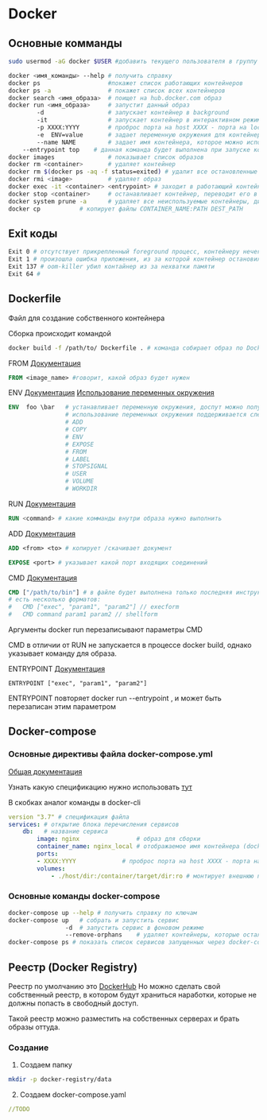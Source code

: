 # Docker

## Основные комманды

 ```bash
sudo usermod -aG docker $USER #добавить текущего пользователя в группу docker
 ```

```bash
docker <имя_команды> --help # получить справку
docker ps 					#покажет список работающих контейнеров
docker ps -a 				# покажет список всех контейнеров
docker search <имя_образа> 	# поищет на hub.docker.com образ
docker run <имя_образа> 	# запустит данный образ
		-d 					# запускает контейнер в background
		-it					# запускает контейнер в интерактивном режиме, но нужно указать ENTRYPOINT данного контейнера, например /bin/sh
		-p XXXX:YYYY		# проброс порта на host XXXX - порта на localhost YYYY - порт контейнера
		-e	ENV=value   	# задает переменную окружения для контейнера
		--name NAME			# задает имя контейнера, которое можно использовать вместо хэша
	--entrypoint top 	# данная команда будет выполнена при запуске контейнера
docker images 				# показывает список образов
docker rm <container>  		# удаляет контейнер
docker rm $(docker ps -aq -f status=exited) # удалит все остановленные контейнеры
docker rmi <image>			# удаляет образ
docker exec -it <container> <entrypoint> # заходит в работающий контейнер и запускает entrypoint
docker stop <container> 	# останавливает контейнер, переводит его в status=exited
docker system prune -a 		# удаляет все неиспользуемые контейнеры, директории, сети и образы
docker cp 			# копирует файлы CONTAINER_NAME:PATH DEST_PATH
```

## Exit коды

```bash
Exit 0 # отсутствует прикрепленный foreground процесс, контейнеру нечего делать
Exit 1 # произошла ошибка приложения, из за которой контейнер остановился (нужно смотреть внутрь контейнера)
Exit 137 # oom-killer убил контайнер из за нехватки памяти
Exit 64 #
```



## Dockerfile

Файл для создание собственного контейнера

Сборка происходит командой

```bash
docker build -f /path/to/ Dockerfile . # команда собирает образ по Dockerfile из указанной директории 
```



FROM  [Документация](https://docs.docker.com/engine/reference/builder/#from)

```dockerfile
FROM <image_name> #говорит, какой образ будет нужен
```
ENV  [Документация](https://docs.docker.com/engine/reference/builder/#environment-replacement) [Использование переменных окружения](https://docs.docker.com/engine/reference/builder/#env)

```dockerfile
ENV  foo \bar	# устанавливает переменную окружения, доспут можно получить - ${foo},
				# использование переменных окружения поддерживается следующими инструкциями: 
                # ADD
                # COPY
                # ENV
                # EXPOSE
                # FROM
                # LABEL
                # STOPSIGNAL
                # USER
                # VOLUME
                # WORKDIR
```
RUN [Документация](https://docs.docker.com/engine/reference/builder/#run)
```dockerfile
RUN <command> # какие комманды внутри образа нужно выполнить
```

ADD [Документация](https://docs.docker.com/engine/reference/builder/#add)

 ```dockerfile
ADD <from> <to> # копирует /скачивает документ 
 ```
```dockerfile
EXPOSE <port> # указывает какой порт входящих соединений
```

CMD [Документация](#https://docs.docker.com/engine/reference/builder/#cmd)

```DOckerfile
CMD ["/path/to/bin"] # в файле будет выполнена только последняя инструкция CMD
# есть несколько форматов: 
#	CMD ["exec", "param1", "param2"] // execform
#	CMD command param1 param2 // shellform
```

Аргументы docker run перезаписывают параметры CMD

CMD  в отличии от RUN не запускается в процессе docker build, однако указывает команду для образа.

ENTRYPOINT [Документация](#https://docs.docker.com/engine/reference/builder/#entrypoint)

```docker
ENTRYPOINT ["exec", "param1", "param2"]
```

ENTRYPOINT повторяет docker run --entrypoint , и может быть перезаписан этим параметром

## Docker-compose

### Основные директивы файла docker-compose.yml

[Общая документация](https://docs.docker.com/compose/compose-file/#service-configuration-reference)

Узнать какую спецификацию нужно использовать [тут](https://docs.docker.com/compose/compose-file/)

В скобках аналог команды в docker-cli

```yaml
version "3.7" # спецификация файла
services: # открытие блока перечисления сервисов
	db:	  # название сервиса
		image: nginx				# образ для сборки
		container_name: nginx_local # отображаемое имя контейнера (docker run --name nginx_local)
		ports:
		- XXXX:YYYY				# проброс порта на host XXXX - порта на localhost YYYY - порт контейнера (docker run -p XXXX:YYYY)
		volumes:
			- ./host/dir:/container/target/dir:ro # монтирует внешнюю папку/файл и устанавливает режим :ro - read-only :rw - read-write
```



### Основные команды docker-compose

```bash
docker-compose up --help # получить справку по ключам
docker-compose up 	# собрать и запустить сервис
				-d 	# запустить сервис в фоновом режиме
				--remove-orphans	# удаляет контейнеры, которые остались, но не описаны в docker-compose.yml
docker-compose ps # показать список сервисов запущенных через docker-compose
```

## Реестр (Docker Registry)

Реестр по умолчанию это [DockerHub](https://hub.docker.com)
Но можно сделать свой собственный реестр, в котором будут храниться наработки, которые не должны попасть в свободный доступ.

Такой реестр можно разместить на собственных серверах и брать образы оттуда.

### Создание

1. Создаем папку 
```bash
mkdir -p docker-registry/data
```
2. Создаем docker-compose.yaml
```yaml
//TODO
```
